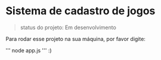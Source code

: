 # Sistema de cadastro de jogos

>status do projeto: Em desenvolvimento 

Para rodar esse projeto na sua máquina, por favor digite:

'''
node app.js
'''
:)